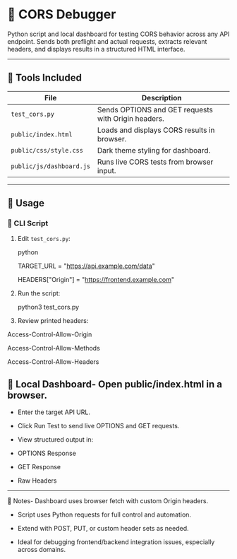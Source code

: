 # 🧪 CORS Debugger

Python script and local dashboard for testing CORS behavior across any API endpoint. Sends both preflight and actual requests, extracts relevant headers, and displays results in a structured HTML interface.

---

## 🔧 Tools Included

| File | Description |
|------|-------------|
| `test_cors.py` | Sends OPTIONS and GET requests with Origin headers. |
| `public/index.html` | Loads and displays CORS results in browser. |
| `public/css/style.css` | Dark theme styling for dashboard. |
| `public/js/dashboard.js` | Runs live CORS tests from browser input. |

---

## 🚀 Usage

### 🔹 CLI Script

1. Edit `test_cors.py`:

   python
   
   TARGET_URL = "https://api.example.com/data"
   
   HEADERS["Origin"] = "https://frontend.example.com"

2. 	Run the script:

      python3 test_cors.py

3. 	Review printed headers:

   
  Access-Control-Allow-Origin


  Access-Control-Allow-Methods

  
  Access-Control-Allow-Headers


## 🔹 Local Dashboard- Open public/index.html in a browser.


- Enter the target API URL.

  
- Click Run Test to send live OPTIONS and GET requests.

  
- View structured output in:

  
- OPTIONS Response

  
- GET Response

  
- Raw Headers

---

🧠 Notes- Dashboard uses browser fetch with custom Origin headers.

- Script uses Python requests for full control and automation.

  
- Extend with POST, PUT, or custom header sets as needed.

  
- Ideal for debugging frontend/backend integration issues, especially across domains.

